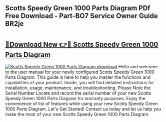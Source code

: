 ## Scotts Speedy Green 1000 Parts Diagram PDf Free Download - Part-BO7 Service Owner Guide BR2je

# <h2><a href="http://dfk1zuj.blite.top/?on=Scotts+Speedy+Green+1000+Parts+Diagram">🔗Download New 👉🔴 Scotts Speedy Green 1000 Parts Diagram</a></h2>

[![Scotts Speedy Green 1000 Parts Diagram download](https://i.imgur.com/lujVjoI.png)](http://dfk1zuj.blite.top/?on=Scotts+Speedy+Green+1000+Parts+Diagram)
Hello and welcome to the user manual for your newly configured Scotts Speedy Green 1000 Parts Diagram. This guide is here to help you master the functions and capabilities of your product. Inside, you will find detailed instructions for installation, usage, maintenance, and troubleshooting. Please Note the Serial Number Locate and record the serial number of your new Scotts Speedy Green 1000 Parts Diagram for warranty purposes. Enjoy the convenience of list of features while using your new Scotts Speedy Green 1000 Parts Diagram. Let's Get Started! Contact us today and let us help you make the most of your new Scotts Speedy Green 1000 Parts Diagram.
